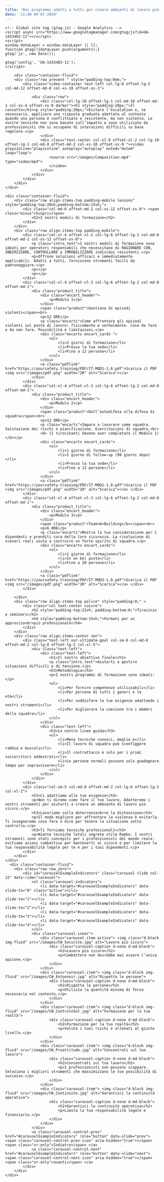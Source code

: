```yaml
---
title: 'Dei programmi adatti a tutti per creare ambienti di lavoro più sicuri'
date: '11:48 09-07-2019'
---
```


<html lang="it">

<head>
    <meta charset="utf-8">
    <meta http-equiv="X-UA-Compatible" content="IE=edge">
    <meta name="viewport" content="width=device-width, initial-scale=1, maximum-scale=1, user-scalable=no">
    <title>Your Safety Training - Per ambienti di lavoro più sicuri ospedale 118 scuole carabinieri polizia vigili del fuoco infermieri</title>
    <meta name="description" content="Lottiamo per la risoluzione dei problemi legati alle aggressioni e minacce verbali per creare ambienti di lavoro più sicuri.">
    <meta name="" keywords="sicurezza, training, lavoro, corso, violenza, ospedale, scuole, tirocinio, autodifesa">
    <!-- Bootstrap -->
    <link rel="stylesheet" href="/scss/bootstrap-4.0.0.css" >
    <link rel="stylesheet" href="/scss/bluecells.css">
    <link rel="stylesheet" href="https://use.typekit.net/rqs1uhe.css">
    <!-- responsive -->
    <link rel="stylesheet" href="/scss/responsive.css">

    <!-- Global site tag (gtag.js) - Google Analytics -->
    <script async src="https://www.googletagmanager.com/gtag/js?id=UA-1433482-11"></script>
    <script>
    window.dataLayer = window.dataLayer || [];
    function gtag(){dataLayer.push(arguments);}
    gtag('js', new Date());

    gtag('config', 'UA-1433482-11');
    </script>

</head>

<body>


        <div class="container-fluid">
        <div class="row prevent " style="padding-top:0em;">
            <div class="video-container text-left col-lg-8 offset-lg-2 col-md-12 offset-md-0 col-xs-10 offset-xs-1">

				<div class="row">
                    <div class="col-lg-10 offset-lg-1 col-md-10 offset-md-1 col-xs-4 offset-xs-0 darker"><h1 style="padding:20px;">Il concetto</h1><p style="padding:20px;">Evitare l’escalation e, se necessario, applicare una risposta graduata adattata al contesto quando una persona è conflittuale e resistente, ma non violenta. Le nostre tecniche non sono basate sull’impatto e sono utilizzate da professionisti che si occupano di interazioni difficili su base regolare.</p>
                    </div>
                    <div class="text-center col-xl-8 offset-xl-2 col-lg-10 offset-lg-1 col-md-8 offset-md-2 col-xs-10 offset-xs-0 "><video playsinline="playsinline" autoplay="autoplay" muted="muted" loop="loop">
                        <source src="/images/Composition.mp4" type="video/mp4">
                        </video>
                    </div>
                </div>
            </div>
        </div>
    </div>

    <div class="container-fluid">
        <div class="row align-items-top padding-mobile lessons" style="padding-top:20vh;padding-bottom:15vh;">
            <div class="col-md-6 offset-md-2 col-xs-12 offset-xs-0"> <span class="minus">Scopri</span>
                <h2>I nostri moduli di formazione</h2>
            </div>
        </div>
        <div class="row align-items-top padding-mobile">
            <div class="col-xl-4 offset-xl-2 col-lg-6 offset-lg-2 col-md-8 offset-md-2 col-xs-12 offset-xs-0">
                <p class="intro_text">I nostri moduli di formazione sono ideati per operatori responsabili che necessitano di RAGIONARE CON, INDIRIZZARE, CONTROLLARE o IMMOBILIZZARE individui resistenti.</p>
                <p>Offrono soluzioni efficaci e immediatamente applicabili. Adatti a tutti, forniscono strumenti facili da padroneggiare.</p>
                <p></p>
                <p></p>
            </div>
            <div class="col-xl-4 offset-xl-3 col-lg-6 offset-lg-2 col-md-8 offset-md-1">
                <div class="product_title">
                    <div class="encart_header">
                        <p>Modulo 1</p>
                    </div>
                    <span class="product">Gestione di episodi violenti</span><br>
                    <p>12 ORE</p>
                    <p class="encarts">Come affrontare gli episodi violenti sul posto di lavoro: fisicamente e verbalmente. Cose da fare e da non fare. Possibilità e limitazioni.</p>
                    <div class="encarts encart_cards ">
                        <ul>
                            <li>2 giorni di formazione</li>
                            <li>Presso la tua sede</li>
                            <li>Fino a 12 persone</li>
                        </ul>
                    </div>
                    <a class="pdflink" href="https://yoursafety.training/PDF/IT-MOD1-1.0.pdf">Scarica il PDF  <img src="/images/pdf.png" width="20" alt="Scarica"></a>
                </div>
            </div>
            <div class="col-xl-4 offset-xl-3 col-lg-6 offset-lg-2 col-md-8 offset-md-1">
                <div class="product_title">
                    <div class="encart_header">
                        <p>Modulo 2</p>
                    </div>
                    <span class="product">Dall’autodifesa alla difesa di squadra</span><br>
                    <p>12 ORE</p>
                    <p class="encarts">Impara a lavorare come squadra. Valutazione dei rischi e pianificazione. Esercitazioni di squadra.<br>
					<b> (I tirocinanti devono aver completato il Modulo 1)</b></p>
                    <div class="encarts encart_cards">
                        <ul>
                            <li>1 giorno di formazione</li>
                            <li>1 giorno di follow-up (90 giorni dopo)</li>
                            <li>Presso la tua sede</li>
                            <li>Fino a 12 persone</li>
                        </ul>
                    </div>
                    <a class="pdflink" href="https://yoursafety.training/PDF/IT-MOD2-1.0.pdf">Scarica il PDF  <img src="/images/pdf.png" width="20" alt="Scarica"></a> </div>
            </div>
            <div class="col-xl-4 offset-xl-3 col-lg-6 offset-lg-2 col-md-8 offset-md-1">
                <div class="product_title">
                    <div class="encart_header">
                        <p>Modulo 3</p>
                    </div>
                    <span class="product">Team<b>Building</b></span><br>
                    <p>6 ORE</p>
                    <p class="encarts">Mostra la tua considerazione per i dipendenti e prenditi cura della loro sicurezza. La risoluzione di scenari reali aiuta a costruire un forte spirito di squadra.</p>
                    <div class="encarts encart_cards">
                        <ul>
                            <li>1 giorno di formazione</li>
                            <li>In un bel posto</li>
                            <li>Fino a 20 persone</li>
                        </ul>
                    </div>
                    <a class="pdflink" href="https://yoursafety.training/PDF/IT-MOD3-1.0.pdf">Scarica il PDF  <img src="/images/pdf.png" width="20" alt="Scarica"></a> </div>
            </div>

        </div>
        <div class="row align-items-top police" style="padding:0;" >
            <div class="col text-center cuivre">
                <h2 style="padding-top:22vh; padding-bottom:0;">Tirocinio e seminari</h2>
                <h4 style="padding-bottom:15vh;">Formati per un approccio<br>più professionale</h4>
            </div>
        </div>
        <div class="row align-items-center zen">
            <div class="text-left our-ultimate-goal col-sm-6 col-md-8 offset-md-2 col-lg-8 offset-lg-2 col-xl-5">
                <div class="text-left">
                    <div class="text-left">
                        <h1>Il nostro obiettivo finale</h1>
                        <p class="intro_text">Aiutarti a gestire situazioni difficili e di tensione.</p>
						<h3>Metodologia</h3>
                        <p>I nostri programmi di formazione sono ideati:</p>
                        <ul>
                            <li>Per fornire competenze utilizzabili</li>
                            <li>Per persone di tutti i generi e le età</li>
                            <li>Per soddisfare le tue esigenze adattando i nostri strumenti</li>
                            <li>Per migliorare la coesione tra i membri della squadra</li>
                        </ul>
                    </div>
                    <div class="text-left">
                        <h3>Le nostre linee guida</h3>
                        <ul>
                            <li>Meno tecniche conosci, meglio è</li>
                            <li>Il lavoro di squadra può sconfiggere rabbia e muscoli</li>
                            <li>Il contrattacco è solo per i primi soccorritori addestrati</li>
                            <li>Le persone normali possono solo guadagnare tempo per sopravvivere</li>
                        </ul>
                    </div>
                </div>
            </div>
            <div class="col-sm-5 col-md-8 offset-md-2 col-lg-6 offset-lg-2 col-xl-2">
                <h3>Ci adattiamo alle tue esigenze</h3>
                <p>Non ti diremo come fare il tuo lavoro. Adatteremo i nostri strumenti per aiutarti a creare un ambiente di lavoro più sicuro.</p>
                <h3>Lavoriamo sulla deterrenza<br>e la distensione</h3>
                <p>Il modo migliore per affrontare la violenza è evitarla. Ti insegneremo cosa fare o dire per tenere la situazione sotto controllo.</p>
                <h3>Ti forniamo tecniche professionali</h3>
                <p>Niente tecniche letali segrete stile Rambo. I nostri strumenti sono stati concepiti per i professionisti del mondo reale: evitiamo azioni combattive per mantenerti al sicuro e per limitare la tua responsabilità legale per te e per i tuoi dipendenti.</p>
            </div>
        </div>
    </div>
      <div class="container-fluid">
        <div class="row row_zero">
            <div id="carouselExampleIndicators" class="carousel slide col-12" data-ride="carousel">
                <ol class="carousel-indicators">
                    <li data-target="#carouselExampleIndicators" data-slide-to="0" class="active"></li>
                    <li data-target="#carouselExampleIndicators" data-slide-to="1"></li>
                    <li data-target="#carouselExampleIndicators" data-slide-to="2"></li>
                    <li data-target="#carouselExampleIndicators" data-slide-to="3"></li>
                    <li data-target="#carouselExampleIndicators" data-slide-to="4"></li>
                </ol>
                <div class="carousel-inner">
                    <div class="carousel-item active"> <img class="d-block img-fluid" src="/images/CW_Securite.jpg" alt="Lavora più sicuro">
                        <div class="carousel-caption d-none d-md-block">
                            <h2>Lavora più sicuro</h2>
                            <p>Combattere non dovrebbe mai essere l’unica opzione.</p>
                        </div>
                    </div>
                    <div class="carousel-item"> <img class="d-block img-fluid" src="/images/CW_Entonnoir.jpg" alt="Rispetta le persone">
                        <div class="carousel-caption d-none d-md-block">
                            <h2>Rispetta le persone</h2>
                            <p>Utilizza la quantità minima di forza necessaria nel contesto.</p>
                        </div>
                    </div>
                    <div class="carousel-item"> <img class="d-block img-fluid" src="/images/CW_ControleSol.jpg" alt="Formazione per la tua realtà">
                        <div class="carousel-caption d-none d-md-block">
                            <h2>Formazione per la tua realtà</h2>
                            <p>Valuta i tuoi rischi e allenati al giusto livello.</p>
                        </div>
                    </div>
                    <div class="carousel-item"> <img class="d-block img-fluid" src="/images/CW_Proattitude.jpg" alt="Concentrati sul tuo lavoro">
                        <div class="carousel-caption d-none d-md-block">
                            <h2>Concentrati sul tuo lavoro</h2>
                            <p>I professionisti non possono scappare. Seleziona i migliori strumenti che massimizzano le tue possibilità di successo.</p>
                        </div>
                    </div>
                    <div class="carousel-item"> <img class="d-block img-fluid" src="/images/CW_Continuite.jpg" alt="Garantisci la continuità operativa">
                        <div class="carousel-caption d-none d-md-block">
                            <h2>Garantisci la continuità operativa</h2>
                            <p>Limita la tua responsabilità legale e finanziaria.</p>
                        </div>
                    </div>
                </div>
                <a class="carousel-control-prev" href="#carouselExampleIndicators" role="button" data-slide="prev"> <span class="carousel-control-prev-icon" aria-hidden="true"></span> <span class="sr-only">Indietro</span> </a>
                <a class="carousel-control-next" href="#carouselExampleIndicators" role="button" data-slide="next"> <span class="carousel-control-next-icon" aria-hidden="true"></span> <span class="sr-only">avanti</span> </a>
            </div>
        </div>
    </div>


</body>
<!-- jQuery (necessary for Bootstrap's JavaScript plugins) -->
<script src="../js/jquery-3.2.1.min.js"></script>

<!-- Video background) -->
<script src="../js/video.js"></script>
<!-- Include all compiled plugins (below), or include individual files as needed -->
<script src="../js/popper.min.js"></script>
<script src="../js/bootstrap-4.0.0.js"></script>

</html>
